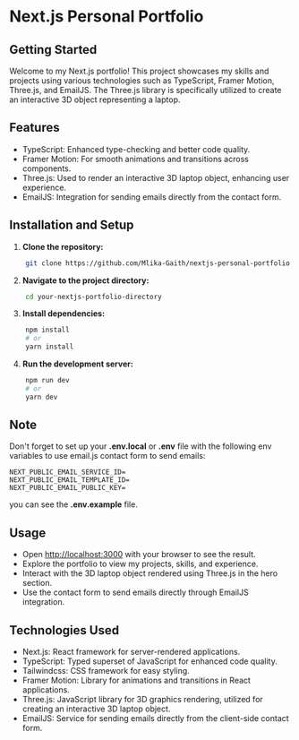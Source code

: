 # Next.js Personal Portfolio 

## Getting Started

Welcome to my Next.js portfolio! 
This project showcases my skills and projects 
using various technologies 
such as TypeScript, Framer Motion, Three.js, and EmailJS. 
The Three.js library is specifically utilized to create an interactive 
3D object representing a laptop.

## Features
- TypeScript: Enhanced type-checking and better code quality. 
- Framer Motion: For smooth animations and transitions across components. 
- Three.js: Used to render an interactive 3D laptop object, enhancing user experience. 
- EmailJS: Integration for sending emails directly from the contact form.

## Installation and Setup

1. **Clone the repository:**

```bash
    git clone https://github.com/Mlika-Gaith/nextjs-personal-portfolio.git
```

2. **Navigate to the project directory:**

```bash
    cd your-nextjs-portfolio-directory
```

3. **Install dependencies:**

```bash
    npm install
    # or
    yarn install
```

4. **Run the development server:**

```bash
    npm run dev
    # or
    yarn dev
```

## Note
Don't forget to set up your **.env.local** or **.env** file with the following
env variables to use email.js contact form to send emails:

```dotenv
NEXT_PUBLIC_EMAIL_SERVICE_ID=
NEXT_PUBLIC_EMAIL_TEMPLATE_ID=
NEXT_PUBLIC_EMAIL_PUBLIC_KEY=
```
you can see the **.env.example** file.

## Usage
- Open [http://localhost:3000](http://localhost:3000) with your browser to see the result.
- Explore the portfolio to view my projects, skills, and experience. 
- Interact with the 3D laptop object rendered using Three.js in the hero section. 
- Use the contact form to send emails directly through EmailJS integration.

## Technologies Used

- Next.js: React framework for server-rendered applications. 
- TypeScript: Typed superset of JavaScript for enhanced code quality. 
- Tailwindcss: CSS framework for easy styling.
- Framer Motion: Library for animations and transitions in React applications. 
- Three.js: JavaScript library for 3D graphics rendering, utilized for creating an interactive 3D laptop object. 
- EmailJS: Service for sending emails directly from the client-side contact form.



